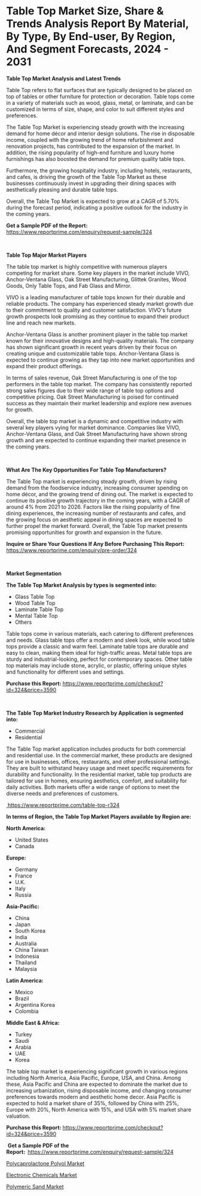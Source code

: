 <p><h1>Table Top Market Size, Share & Trends Analysis Report By Material, By Type, By End-user, By Region, And Segment Forecasts, 2024 - 2031</h1></p><p><strong>Table Top Market Analysis and Latest Trends</strong></p>
<p><p>Table Top refers to flat surfaces that are typically designed to be placed on top of tables or other furniture for protection or decoration. Table tops come in a variety of materials such as wood, glass, metal, or laminate, and can be customized in terms of size, shape, and color to suit different styles and preferences.</p><p>The Table Top Market is experiencing steady growth with the increasing demand for home décor and interior design solutions. The rise in disposable income, coupled with the growing trend of home refurbishment and renovation projects, has contributed to the expansion of the market. In addition, the rising popularity of high-end furniture and luxury home furnishings has also boosted the demand for premium quality table tops.</p><p>Furthermore, the growing hospitality industry, including hotels, restaurants, and cafes, is driving the growth of the Table Top Market as these businesses continuously invest in upgrading their dining spaces with aesthetically pleasing and durable table tops.</p><p>Overall, the Table Top Market is expected to grow at a CAGR of 5.70% during the forecast period, indicating a positive outlook for the industry in the coming years.</p></p>
<p><strong>Get a Sample PDF of the Report:&nbsp;</strong> <a href="https://www.reportprime.com/enquiry/request-sample/324">https://www.reportprime.com/enquiry/request-sample/324</a></p>
<p>&nbsp;</p>
<p><strong>Table Top Major Market Players</strong></p>
<p><p>The table top market is highly competitive with numerous players competing for market share. Some key players in the market include VIVO, Anchor-Ventana Glass, Oak Street Manufacturing, Glittek Granites, Wood Goods, Only Table Tops, and Fab Glass and Mirror.</p><p>VIVO is a leading manufacturer of table tops known for their durable and reliable products. The company has experienced steady market growth due to their commitment to quality and customer satisfaction. VIVO's future growth prospects look promising as they continue to expand their product line and reach new markets.</p><p>Anchor-Ventana Glass is another prominent player in the table top market known for their innovative designs and high-quality materials. The company has shown significant growth in recent years driven by their focus on creating unique and customizable table tops. Anchor-Ventana Glass is expected to continue growing as they tap into new market opportunities and expand their product offerings.</p><p>In terms of sales revenue, Oak Street Manufacturing is one of the top performers in the table top market. The company has consistently reported strong sales figures due to their wide range of table top options and competitive pricing. Oak Street Manufacturing is poised for continued success as they maintain their market leadership and explore new avenues for growth.</p><p>Overall, the table top market is a dynamic and competitive industry with several key players vying for market dominance. Companies like VIVO, Anchor-Ventana Glass, and Oak Street Manufacturing have shown strong growth and are expected to continue expanding their market presence in the coming years.</p></p>
<p>&nbsp;</p>
<p><strong>What Are The Key Opportunities For Table Top Manufacturers?</strong></p>
<p><p>The Table Top market is experiencing steady growth, driven by rising demand from the foodservice industry, increasing consumer spending on home décor, and the growing trend of dining out. The market is expected to continue its positive growth trajectory in the coming years, with a CAGR of around 4% from 2021 to 2026. Factors like the rising popularity of fine dining experiences, the increasing number of restaurants and cafes, and the growing focus on aesthetic appeal in dining spaces are expected to further propel the market forward. Overall, the Table Top market presents promising opportunities for growth and expansion in the future.</p></p>
<p><strong>Inquire or Share Your Questions If Any Before Purchasing This Report:</strong> <a href="https://www.reportprime.com/enquiry/pre-order/324">https://www.reportprime.com/enquiry/pre-order/324</a></p>
<p>&nbsp;</p>
<p><strong>Market Segmentation</strong></p>
<p><strong>The Table Top Market Analysis by types is segmented into:</strong></p>
<p><ul><li>Glass Table Top</li><li>Wood Table Top</li><li>Laminate Table Top</li><li>Mental Table Top</li><li>Others</li></ul></p>
<p><p>Table tops come in various materials, each catering to different preferences and needs. Glass table tops offer a modern and sleek look, while wood table tops provide a classic and warm feel. Laminate table tops are durable and easy to clean, making them ideal for high-traffic areas. Metal table tops are sturdy and industrial-looking, perfect for contemporary spaces. Other table top materials may include stone, acrylic, or plastic, offering unique styles and functionality for different uses and settings.</p></p>
<p><strong>Purchase this Report:&nbsp;</strong><a href="https://www.reportprime.com/checkout?id=324&price=3590">https://www.reportprime.com/checkout?id=324&price=3590</a></p>
<p>&nbsp;</p>
<p><strong>The Table Top Market Industry Research by Application is segmented into:</strong></p>
<p><ul><li>Commercial</li><li>Residential</li></ul></p>
<p><p>The Table Top market application includes products for both commercial and residential use. In the commercial market, these products are designed for use in businesses, offices, restaurants, and other professional settings. They are built to withstand heavy usage and meet specific requirements for durability and functionality. In the residential market, table top products are tailored for use in homes, ensuring aesthetics, comfort, and suitability for daily activities. Both markets offer a wide range of options to meet the diverse needs and preferences of customers.</p></p>
<p><a href="https://www.reportprime.com/table-top-r324">&nbsp;https://www.reportprime.com/table-top-r324</a></p>
<p><strong>In terms of Region, the Table Top Market Players available by Region are:</strong></p>
<p>
    <p> <strong> North America: </strong>
        <ul>
            <li>United States</li>
            <li>Canada</li>
        </ul>
        </p> 
    <p> <strong> Europe: </strong>
        <ul>
            <li>Germany</li>
            <li>France</li>
            <li>U.K.</li>
            <li>Italy</li>
            <li>Russia</li>
        </ul>
        </p> 
    <p> <strong> Asia-Pacific: </strong>
        <ul>
            <li>China</li>
            <li>Japan</li>
            <li>South Korea</li>
            <li>India</li>
            <li>Australia</li>
            <li>China Taiwan</li>
            <li>Indonesia</li>
            <li>Thailand</li>
            <li>Malaysia</li>
        </ul>
        </p> 
    <p> <strong> Latin America: </strong>
        <ul>
            <li>Mexico</li>
            <li>Brazil</li>
            <li>Argentina Korea</li>
            <li>Colombia</li>
        </ul>
        </p> 
    <p> <strong> Middle East & Africa: </strong>
        <ul>
            <li>Turkey</li>
            <li>Saudi</li>
            <li>Arabia</li>
            <li>UAE</li>
            <li>Korea</li>
        </ul>
    </p>
    </p>
<p><p>The table top market is experiencing significant growth in various regions including North America, Asia Pacific, Europe, USA, and China. Among these, Asia Pacific and China are expected to dominate the market due to increasing urbanization, rising disposable income, and changing consumer preferences towards modern and aesthetic home decor. Asia Pacific is expected to hold a market share of 35%, followed by China with 25%, Europe with 20%, North America with 15%, and USA with 5% market share valuation.</p></p>
<p><strong>Purchase this Report: </strong><a href="https://www.reportprime.com/checkout?id=324&price=3590">https://www.reportprime.com/checkout?id=324&price=3590</a></p>
<p>&nbsp;<strong>Get a Sample PDF of the Report:&nbsp;&nbsp;</strong><a href="https://www.reportprime.com/enquiry/request-sample/324">https://www.reportprime.com/enquiry/request-sample/324</a></p>
<p><strong></strong></p>
<p><p><a href="https://github.com/msLonKoss78/Market-Research-Report-List-1/blob/main/polycaprolactone-polyol-market.md">Polycaprolactone Polyol Market</a></p><p><a href="https://github.com/drzsklfn31/Market-Research-Report-List-1/blob/main/electronic-chemicals-market.md">Electronic Chemicals Market</a></p><p><a href="https://github.com/lairestrong/Market-Research-Report-List-1/blob/main/polymeric-sand-market.md">Polymeric Sand Market</a></p></p>